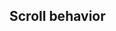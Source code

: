 ## Scroll behavior


<!-- <values.scrollBehavior> -->
<!-- </values.scrollBehavior> -->

<!-- <variants.scrollBehavior> -->
<!-- </variants.scrollBehavior> -->

